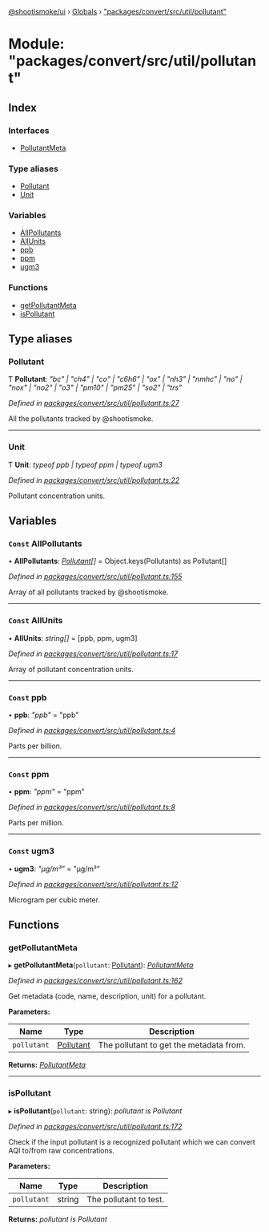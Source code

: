 [@shootismoke/ui](../README.md) › [Globals](../globals.md) › ["packages/convert/src/util/pollutant"](_packages_convert_src_util_pollutant_.md)

# Module: "packages/convert/src/util/pollutant"

## Index

### Interfaces

* [PollutantMeta](../interfaces/_packages_convert_src_util_pollutant_.pollutantmeta.md)

### Type aliases

* [Pollutant](_packages_convert_src_util_pollutant_.md#pollutant)
* [Unit](_packages_convert_src_util_pollutant_.md#unit)

### Variables

* [AllPollutants](_packages_convert_src_util_pollutant_.md#const-allpollutants)
* [AllUnits](_packages_convert_src_util_pollutant_.md#const-allunits)
* [ppb](_packages_convert_src_util_pollutant_.md#const-ppb)
* [ppm](_packages_convert_src_util_pollutant_.md#const-ppm)
* [ugm3](_packages_convert_src_util_pollutant_.md#const-ugm3)

### Functions

* [getPollutantMeta](_packages_convert_src_util_pollutant_.md#getpollutantmeta)
* [isPollutant](_packages_convert_src_util_pollutant_.md#ispollutant)

## Type aliases

###  Pollutant

Ƭ **Pollutant**: *"bc" | "ch4" | "co" | "c6h6" | "ox" | "nh3" | "nmhc" | "no" | "nox" | "no2" | "o3" | "pm10" | "pm25" | "so2" | "trs"*

*Defined in [packages/convert/src/util/pollutant.ts:27](https://github.com/shootismoke/common/blob/c0e7829/packages/convert/src/util/pollutant.ts#L27)*

All the pollutants tracked by @shootismoke.

___

###  Unit

Ƭ **Unit**: *typeof ppb | typeof ppm | typeof ugm3*

*Defined in [packages/convert/src/util/pollutant.ts:22](https://github.com/shootismoke/common/blob/c0e7829/packages/convert/src/util/pollutant.ts#L22)*

Pollutant concentration units.

## Variables

### `Const` AllPollutants

• **AllPollutants**: *[Pollutant](_packages_convert_src_util_pollutant_.md#pollutant)[]* = Object.keys(Pollutants) as Pollutant[]

*Defined in [packages/convert/src/util/pollutant.ts:155](https://github.com/shootismoke/common/blob/c0e7829/packages/convert/src/util/pollutant.ts#L155)*

Array of all pollutants tracked by @shootismoke.

___

### `Const` AllUnits

• **AllUnits**: *string[]* = [ppb, ppm, ugm3]

*Defined in [packages/convert/src/util/pollutant.ts:17](https://github.com/shootismoke/common/blob/c0e7829/packages/convert/src/util/pollutant.ts#L17)*

Array of pollutant concentration units.

___

### `Const` ppb

• **ppb**: *"ppb"* = "ppb"

*Defined in [packages/convert/src/util/pollutant.ts:4](https://github.com/shootismoke/common/blob/c0e7829/packages/convert/src/util/pollutant.ts#L4)*

Parts per billion.

___

### `Const` ppm

• **ppm**: *"ppm"* = "ppm"

*Defined in [packages/convert/src/util/pollutant.ts:8](https://github.com/shootismoke/common/blob/c0e7829/packages/convert/src/util/pollutant.ts#L8)*

Parts per million.

___

### `Const` ugm3

• **ugm3**: *"µg/m³"* = "µg/m³"

*Defined in [packages/convert/src/util/pollutant.ts:12](https://github.com/shootismoke/common/blob/c0e7829/packages/convert/src/util/pollutant.ts#L12)*

Microgram per cubic meter.

## Functions

###  getPollutantMeta

▸ **getPollutantMeta**(`pollutant`: [Pollutant](_packages_convert_src_util_pollutant_.md#pollutant)): *[PollutantMeta](../interfaces/_packages_convert_src_util_pollutant_.pollutantmeta.md)*

*Defined in [packages/convert/src/util/pollutant.ts:162](https://github.com/shootismoke/common/blob/c0e7829/packages/convert/src/util/pollutant.ts#L162)*

Get metadata (code, name, description, unit) for a pollutant.

**Parameters:**

Name | Type | Description |
------ | ------ | ------ |
`pollutant` | [Pollutant](_packages_convert_src_util_pollutant_.md#pollutant) | The pollutant to get the metadata from.  |

**Returns:** *[PollutantMeta](../interfaces/_packages_convert_src_util_pollutant_.pollutantmeta.md)*

___

###  isPollutant

▸ **isPollutant**(`pollutant`: string): *pollutant is Pollutant*

*Defined in [packages/convert/src/util/pollutant.ts:172](https://github.com/shootismoke/common/blob/c0e7829/packages/convert/src/util/pollutant.ts#L172)*

Check if the input pollutant is a recognized pollutant which we can convert
AQI to/from raw concentrations.

**Parameters:**

Name | Type | Description |
------ | ------ | ------ |
`pollutant` | string | The pollutant to test.  |

**Returns:** *pollutant is Pollutant*
